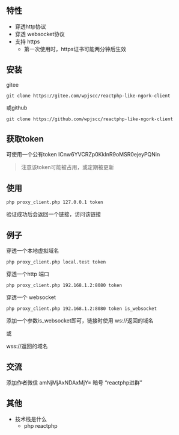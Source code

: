 ## 特性

* 穿透http协议
* 穿透 websocket协议
* 支持 https
    * 第一次使用时，https证书可能两分钟后生效 

## 安装

gitee
```
git clone https://gitee.com/wpjscc/reactphp-like-ngork-client

```

或github
```
git clone https://github.com/wpjscc/reactphp-like-ngork-client

```

## 获取token

可使用一个公有token ICnw6YVCRZp0KkInR9oMSR0ejeyPQNin

> 注意该token可能被占用，或定期被更新


## 使用

```
php proxy_client.php 127.0.0.1 token
```

验证成功后会返回一个链接，访问该链接

## 例子

穿透一个本地虚拟域名

```
php proxy_client.php local.test token
```

穿透一个http 端口

```
php proxy_client.php 192.168.1.2:8080 token
```


穿透一个 websocket 

```
php proxy_client.php 192.168.1.2:8080 token is_websocket
```

添加一个参数is_websocket即可，链接时使用
ws://返回的域名

或

wss://返回的域名



## 交流

添加作者微信 amNjMjAxNDAxMjY=  暗号 “reactphp进群”

## 其他

* 技术栈是什么
    * php reactphp


